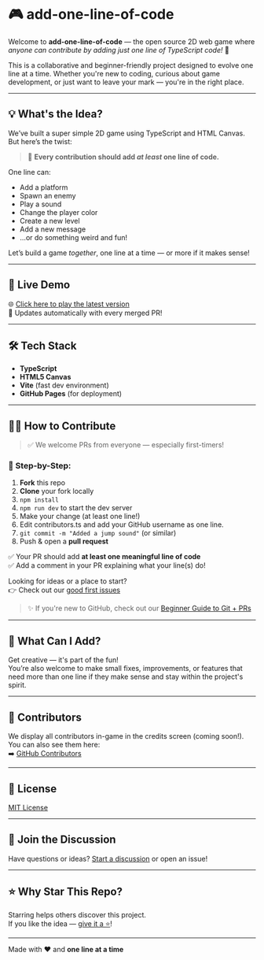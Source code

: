 # 🎮 add-one-line-of-code

Welcome to **add-one-line-of-code** — the open source 2D web game where *anyone can contribute by adding just one line of TypeScript code!* 🎉

This is a collaborative and beginner-friendly project designed to evolve one line at a time. Whether you're new to coding, curious about game development, or just want to leave your mark — you're in the right place.

---

## 💡 What's the Idea?

We’ve built a super simple 2D game using TypeScript and HTML Canvas. But here’s the twist:

> 💬 **Every contribution should add *at least* one line of code.**

One line can:
- Add a platform  
- Spawn an enemy  
- Play a sound  
- Change the player color  
- Create a new level  
- Add a new message  
- ...or do something weird and fun!

Let’s build a game *together*, one line at a time — or more if it makes sense!

---

## 🚀 Live Demo

🌐 [Click here to play the latest version](https://kamiri-charles.github.io/add-one-line-of-code/)  
🔁 Updates automatically with every merged PR!

---

## 🛠 Tech Stack

- **TypeScript**
- **HTML5 Canvas**
- **Vite** (fast dev environment)
- **GitHub Pages** (for deployment)

---

## 🧑‍💻 How to Contribute

> ✅ We welcome PRs from everyone — especially first-timers!

### 🧩 Step-by-Step:

1. **Fork** this repo  
2. **Clone** your fork locally  
3. `npm install`  
4. `npm run dev` to start the dev server  
5. Make your change (at least one line!)  
6. Edit contributors.ts and add your GitHub username as one line.
7. `git commit -m "Added a jump sound"` (or similar)  
8. Push & open a **pull request**

✅ Your PR should add **at least one meaningful line of code**  
✅ Add a comment in your PR explaining what your line(s) do!

Looking for ideas or a place to start?  
👉 Check out our [good first issues](https://github.com/kamiri-charles/add-one-line-of-code/issues?q=is%3Aissue+is%3Aopen+label%3A%22good+first+issue%22)

> ✨ If you're new to GitHub, check out our [Beginner Guide to Git + PRs](./CONTRIBUTING.md)

---

## 🧠 What Can I Add?
Get creative — it's part of the fun!  
You’re also welcome to make small fixes, improvements, or features that need more than one line if they make sense and stay within the project's spirit.

---

## 👥 Contributors

We display all contributors in-game in the credits screen (coming soon!).  
You can also see them here:  
➡️ [GitHub Contributors](https://github.com/kamiri-charles/add-one-line-of-code/graphs/contributors)

---

## 📄 License

[MIT License](./LICENSE)

---

## 💬 Join the Discussion

Have questions or ideas? [Start a discussion](https://github.com/kamiri-charles/add-one-line-of-code/discussions) or open an issue!

---

## ⭐️ Why Star This Repo?

Starring helps others discover this project.  
If you like the idea — [give it a ⭐️](https://github.com/kamiri-charles/add-one-line-of-code/stargazers)!

---

Made with ❤️ and **one line at a time**
